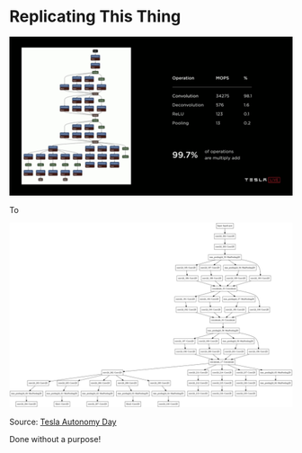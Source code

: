 # Replicating This Thing

![image](https://github.com/Nyandwi/replicating-tesla-network-architecture/blob/main/image.png)

To


![image3](https://github.com/Nyandwi/replicating-tesla-network-architecture/blob/main/replicated.png)

Source: [Tesla Autonomy Day](https://www.youtube.com/watch?v=Ucp0TTmvqOE&t=8822s)


Done without a purpose!
